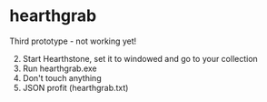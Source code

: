 # hearthgrab
Third prototype - not working yet!

2. Start Hearthstone, set it to windowed and go to your collection
3. Run hearthgrab.exe
4. Don't touch anything
5. JSON profit (hearthgrab.txt)
